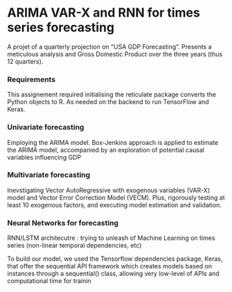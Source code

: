 # ARIMA VAR-X and RNN for times series forecasting 

 A projet of a quarterly projection on "USA GDP Forecasting”. Presents a meticulous analysis and  Gross Domestic Product over the three years (thus 12 quarters).

### Requirements
This assignement required initialising the reticulate package converts the Python objects to R. As needed on the backend to run TensorFlow and Keras. 


### Univariate forecasting

 Employing the ARIMA model. Box-Jenkins approach is applied to estimate the ARIMA model, accompanied by an exploration of potential causal variables influencing GDP


### Multivariate forecasting 
 
Inevstigating Vector AutoRegressive with exogenous variables (VAR-X) model and Vector Error Correction Model (VECM). Plus, rigorously testing at least 10 exogenous factors, and executing model estimation and validation.


### Neural Networks for forecasting 
RNN/LSTM architecutre : trying to unleash of Machine Learning on times series (non-linear temporal dependencies, etc)

To build our model, we used the Tensorflow dependencies package, Keras, that offer the sequential API framework which creates models based on instances through a sequential() class, allowing very low-level of APIs and computational time for trainin
